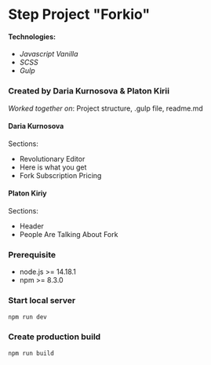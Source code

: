 # Step Project "Forkio"

#### Technologies:
- *Javascript Vanilla*
- *SCSS*
- *Gulp*

### Created by Daria Kurnosova & Platon Kirii
*Worked together on*: Project structure, .gulp file, readme.md


#### Daria Kurnosova
Sections:
- Revolutionary Editor
- Here is what you get
- Fork Subscription Pricing

#### Platon Kiriy

Sections:
- Header 
- People Are Talking About Fork

### Prerequisite
- node.js >= 14.18.1
- npm >= 8.3.0

### Start local server

```sh
npm run dev
```

### Create production build

```sh
npm run build
```
